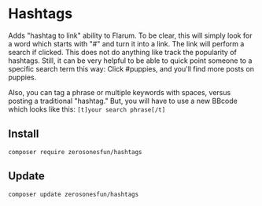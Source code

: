 # Hashtags
Adds "hashtag to link" ability to Flarum. To be clear, this will simply look for a word which starts with "#" and turn it into a link. The link will perform a search if clicked. This does not do anything like track the popularity of hashtags. Still, it can be very helpful to be able to quick point someone to a specific search term this way: Click #puppies, and you'll find more posts on puppies.

Also, you can tag a phrase or multiple keywords with spaces, versus posting a traditional "hashtag." But, you will have to use a new BBcode which looks like this:
`[t]your search phrase[/t]`

## Install
`composer require zerosonesfun/hashtags`

## Update
`composer update zerosonesfun/hashtags`
